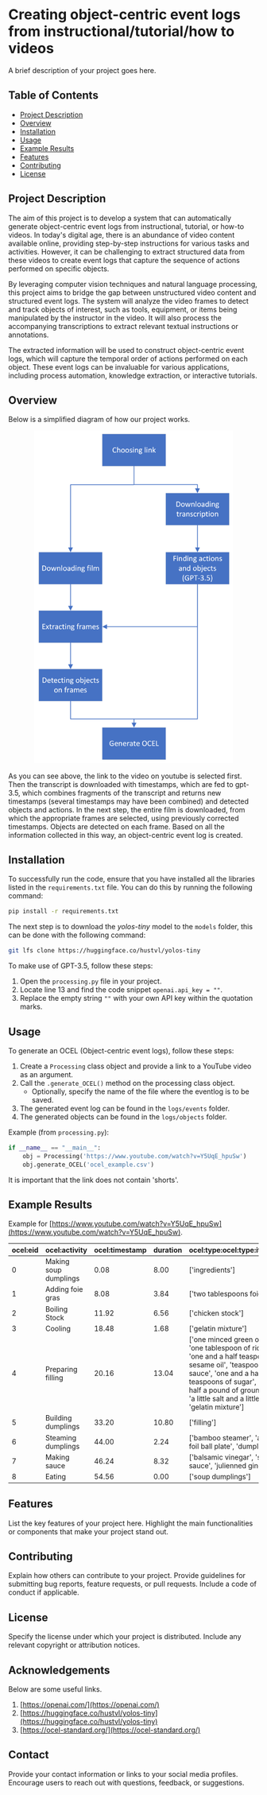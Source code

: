# Creating object-centric event logs from instructional/tutorial/how to videos

A brief description of your project goes here.

## Table of Contents

- [Project Description](#project-description)
- [Overview](#overview)
- [Installation](#installation)
- [Usage](#usage)
- [Example Results](#example-results)
- [Features](#features)
- [Contributing](#contributing)
- [License](#license)

## Project Description

The aim of this project is to develop a system that can automatically generate object-centric event logs from instructional, tutorial, or how-to videos. In today's digital age, there is an abundance of video content available online, providing step-by-step instructions for various tasks and activities. However, it can be challenging to extract structured data from these videos to create event logs that capture the sequence of actions performed on specific objects.

By leveraging computer vision techniques and natural language processing, this project aims to bridge the gap between unstructured video content and structured event logs. The system will analyze the video frames to detect and track objects of interest, such as tools, equipment, or items being manipulated by the instructor in the video. It will also process the accompanying transcriptions to extract relevant textual instructions or annotations.

The extracted information will be used to construct object-centric event logs, which will capture the temporal order of actions performed on each object. These event logs can be invaluable for various applications, including process automation, knowledge extraction, or interactive tutorials.

## Overview

Below is a simplified diagram of how our project works.

<div align="center">
  <img src="simple_diagram.png" alt="Project Architecture" width="400px" />
</div>

As you can see above, the link to the video on youtube is selected first. Then the transcript is downloaded with timestamps, which are fed to gpt-3.5, which combines fragments of the transcript and returns new timestamps (several timestamps may have been combined) and detected objects and actions. In the next step, the entire film is downloaded, from which the appropriate frames are selected, using previously corrected timestamps. Objects are detected on each frame. Based on all the information collected in this way, an object-centric event log is created.

## Installation

To successfully run the code, ensure that you have installed all the libraries listed in the `requirements.txt` file. You can do this by running the following command:

```bash
pip install -r requirements.txt
```

The next step is to download the *yolos-tiny* model to the `models` folder, this can be done with the following command:

```bash
git lfs clone https://huggingface.co/hustvl/yolos-tiny
```

To make use of GPT-3.5, follow these steps:

1. Open the `processing.py` file in your project.
2. Locate line 13 and find the code snippet `openai.api_key = ""`.
3. Replace the empty string `""` with your own API key within the quotation marks.

## Usage

To generate an OCEL (Object-centric event logs), follow these steps:

1. Create a `Processing` class object and provide a link to a YouTube video as an argument.
2. Call the `.generate_OCEL()` method on the processing class object.
   - Optionally, specify the name of the file where the eventlog is to be saved.
3. The generated event log can be found in the `logs/events` folder.
4. The generated objects can be found in the `logs/objects` folder.

Example (from `processing.py`):
```python
if __name__ == "__main__":
    obj = Processing('https://www.youtube.com/watch?v=Y5UqE_hpuSw')
    obj.generate_OCEL('ocel_example.csv')
```
It is important that the link does not contain 'shorts'. 

## Example Results

Example for [https://www.youtube.com/watch?v=Y5UqE_hpuSw](https://www.youtube.com/watch?v=Y5UqE_hpuSw).

| ocel:eid | ocel:activity | ocel:timestamp | duration | ocel:type:ocel:type:items_text | ocel:type:ocel:type:items_image |
|----------|----------|----------|----------|----------|----------|
| 0  | Making soup dumplings    | 0.08     | 8.00   | ['ingredients']   | ['person', 'dining table', 'cup']   |
| 1  | Adding foie gras         | 8.08  | 3.84 | ['two tablespoons foie gras']  | ['person', 'cup']  |
| 2  | Boiling Stock            | 11.92  | 6.56 | ['chicken stock']  | ['person', 'cup'] |
| 3  | Cooling  | 18.48         | 1.68  | ['gelatin mixture']  | ['person', 'cup'] |
| 4  | Preparing filling        | 20.16  | 13.04  | ['one minced green onion', 'one tablespoon of rice wine', 'one and a half teaspoon of sesame oil', 'teaspoon of soy sauce', 'one and a half teaspoons of sugar', 'about a half a pound of ground pork', 'a little salt and a little pepper', 'gelatin mixture']  | ['person', 'bowl']  |
| 5  | Building dumplings       | 33.20  | 10.80  | ['filling']  |   |
| 6  | Steaming dumplings       | 44.00  | 2.24  | ['bamboo steamer', 'aluminum foil ball plate', 'dumplings']  | ['person']  |
| 7  | Making sauce             | 46.24  | 8.32 | ['balsamic vinegar', 'soy sauce', 'julienned ginger']  | ['person'] |
| 8  | Eating                   | 54.56  | 0.00  | ['soup dumplings']  | ['person', 'spoon', 'bowl']  |

## Features

List the key features of your project here. Highlight the main functionalities or components that make your project stand out.

## Contributing

Explain how others can contribute to your project. Provide guidelines for submitting bug reports, feature requests, or pull requests. Include a code of conduct if applicable.

## License

Specify the license under which your project is distributed. Include any relevant copyright or attribution notices.

## Acknowledgements

Below are some useful links.
1. [https://openai.com/](https://openai.com/)
2. [https://huggingface.co/hustvl/yolos-tiny](https://huggingface.co/hustvl/yolos-tiny)
3. [https://ocel-standard.org/](https://ocel-standard.org/)

## Contact

Provide your contact information or links to your social media profiles. Encourage users to reach out with questions, feedback, or suggestions.

